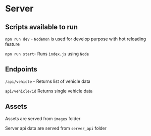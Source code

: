 # Server 

## Scripts available to run

`npm run dev` - `Nodemon` is used for develop purpose with hot reloading feature

`npm run start`- Runs `index.js` using `Node`

## Endpoints
`/api/vehicle` - Returns list of vehicle data

`api/vehicle/id` Returns single vehicle data

## Assets

Assets are served from `images` folder 

Server api data are served from `server_api` folder

